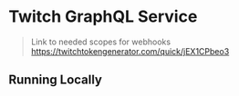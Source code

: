# Twitch GraphQL Service

> Link to needed scopes for webhooks
> https://twitchtokengenerator.com/quick/jEX1CPbeo3

## Running Locally
